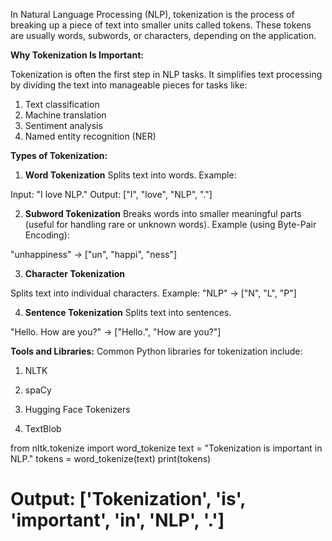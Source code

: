 In Natural Language Processing (NLP), tokenization is the process of breaking up a piece of text into smaller units called tokens. These tokens are usually words, subwords, or characters, depending on the application.

**Why Tokenization Is Important:**

Tokenization is often the first step in NLP tasks. It simplifies text processing by dividing the text into manageable pieces for tasks like:

1. Text classification
2. Machine translation
3. Sentiment analysis
4. Named entity recognition (NER)


**Types of Tokenization:**

1. **Word Tokenization**
Splits text into words.
Example:

Input: "I love NLP."
Output: ["I", "love", "NLP", "."]

2. **Subword Tokenization**
Breaks words into smaller meaningful parts (useful for handling rare or unknown words).
Example (using Byte-Pair Encoding):

"unhappiness" → ["un", "happi", "ness"]

3. **Character Tokenization**

Splits text into individual characters.
Example:
"NLP" → ["N", "L", "P"]

4. **Sentence Tokenization**
Splits text into sentences.

"Hello. How are you?" → ["Hello.", "How are you?"]

**Tools and Libraries:**
Common Python libraries for tokenization include:

1. NLTK

2. spaCy

3. Hugging Face Tokenizers

4. TextBlob

from nltk.tokenize import word_tokenize
text = "Tokenization is important in NLP."
tokens = word_tokenize(text)
print(tokens)

# Output: ['Tokenization', 'is', 'important', 'in', 'NLP', '.'] 


